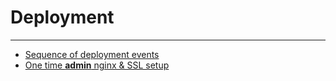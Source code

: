 # Deployment

---
- [Sequence of deployment events](deployment-events.md)
- [One time **admin** nginx & SSL setup](nginx-setup.md)
